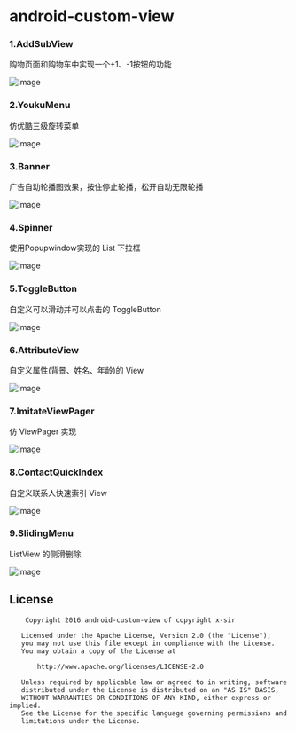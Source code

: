 
# android-custom-view

### 1.AddSubView

购物页面和购物车中实现一个+1、-1按钮的功能

![image](https://github.com/xinpengfei520/AddSubView/blob/master/screenshot/image.gif)

### 2.YoukuMenu

仿优酷三级旋转菜单

![image](https://github.com/xinpengfei520/AddSubView/blob/master/screenshot/youku_menu.png)

### 3.Banner

广告自动轮播图效果，按住停止轮播，松开自动无限轮播

![image](https://github.com/xinpengfei520/AddSubView/blob/master/screenshot/03_banner.png)

### 4.Spinner

使用Popupwindow实现的 List 下拉框

![image](https://github.com/xinpengfei520/AddSubView/blob/master/screenshot/04_spinner.png)

### 5.ToggleButton

自定义可以滑动并可以点击的 ToggleButton

![image](https://github.com/xinpengfei520/AddSubView/blob/master/screenshot/toggle_button.png)

### 6.AttributeView

自定义属性(背景、姓名、年龄)的 View

![image](https://github.com/xinpengfei520/AddSubView/blob/master/screenshot/attribute_view.png)

### 7.ImitateViewPager

仿 ViewPager 实现

![image](https://github.com/xinpengfei520/AddSubView/blob/master/screenshot/07_imitate_viewpager.png)

### 8.ContactQuickIndex

自定义联系人快速索引 View

![image](https://github.com/xinpengfei520/AddSubView/blob/master/screenshot/contact_quick_index.png)

### 9.SlidingMenu

ListView 的侧滑删除

![image](https://github.com/xinpengfei520/AddSubView/blob/master/screenshot/sliding_menu.png)

## License

```
	Copyright 2016 android-custom-view of copyright x-sir

   Licensed under the Apache License, Version 2.0 (the "License");
   you may not use this file except in compliance with the License.
   You may obtain a copy of the License at

       http://www.apache.org/licenses/LICENSE-2.0

   Unless required by applicable law or agreed to in writing, software
   distributed under the License is distributed on an "AS IS" BASIS,
   WITHOUT WARRANTIES OR CONDITIONS OF ANY KIND, either express or implied.
   See the License for the specific language governing permissions and
   limitations under the License.
```
